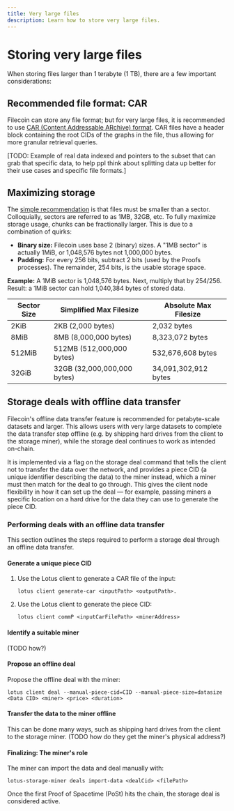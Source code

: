 ```yaml
---
title: Very large files
description: Learn how to store very large files.
---
```


# Storing very large files

When storing files larger than 1 terabyte (1 TB), there are a few important considerations:

## Recommended file format: CAR

Filecoin can store any file format; but for very large files, it is recommended to use [CAR (Content Addressable ARchive) format](https://github.com/ipld/specs/blob/master/block-layer/content-addressable-archives.md). CAR files have a header block containing the root CIDs of the graphs in the file, thus allowing for more granular retrieval queries.

[TODO: Example of real data indexed and pointers to the subset that can grab that specific data, to help ppl think about splitting data up better for their use cases and specific file formats.]

## Maximizing storage

The [simple recommendation]((/how-to/store-prepare-data)) is that files must be smaller than a sector. Colloquially, sectors are referred to as 1MB, 32GB, etc. To fully maximize storage usage, chunks can be fractionally larger. This is due to a combination of quirks:

- **Binary size:** Filecoin uses base 2 (binary) sizes. A "1MB sector" is actually 1MiB, or 1,048,576 bytes not 1,000,000 bytes.
- **Padding:** For every 256 bits, subtract 2 bits (used by the Proofs processes). The remainder, 254 bits, is the usable storage space.

**Example:**
A 1MiB sector is 1,048,576 bytes. Next, multiply that by 254/256. Result: a 1MiB sector can hold 1,040,384 bytes of stored data.

| Sector Size | Simplified Max Filesize     | Absolute Max Filesize |
|-------------|-----------------------------|-----------------------|
| 2KiB        | 2KB (2,000 bytes)           | 2,032 bytes           |
| 8MiB        | 8MB (8,000,000 bytes)       | 8,323,072 bytes       |
| 512MiB      | 512MB (512,000,000 bytes)   | 532,676,608 bytes     |
| 32GiB       | 32GB (32,000,000,000 bytes) | 34,091,302,912 bytes  |

## Storage deals with offline data transfer

Filecoin's offline data transfer feature is recommended for petabyte-scale datasets and larger. This allows users with very large datasets to complete the data transfer step offline (e.g. by shipping hard drives from the client to the storage miner), while the storage deal continues to work as intended on-chain.

It is implemented via a flag on the storage deal command that tells the client not to transfer the data over the network, and provides a piece CID (a unique identifier describing the data) to the miner instead, which a miner must then match for the deal to go through. This gives the client node flexibility in how it can set up the deal — for example, passing miners a specific location on a hard drive for the data they can use to generate the piece CID. 

### Performing deals with an offline data transfer

This section outlines the steps required to perform a storage deal through an offline data transfer.

#### Generate a unique piece CID

1. Use the Lotus client to generate a CAR file of the input:
    ```
    lotus client generate-car <inputPath> <outputPath>.
    ```
    
2. Use the Lotus client to generate the piece CID:
    ```
    lotus client commP <inputCarFilePath> <minerAddress>
    ```

#### Identify a suitable miner
(TODO how?)

####  Propose an offline deal
Propose the offline deal with the miner:

```
lotus client deal --manual-piece-cid=CID --manual-piece-size=datasize <Data CID> <miner> <price> <duration>
```

#### Transfer the data to the miner offline
This can be done many ways, such as shipping hard drives from the client to the storage miner.
(TODO how do they get the miner's physical address?)

#### Finalizing: The miner's role
The miner can import the data and deal manually with:

```            
lotus-storage-miner deals import-data <dealCid> <filePath>
```

Once the first Proof of Spacetime (PoSt) hits the chain, the storage deal is considered active. 
